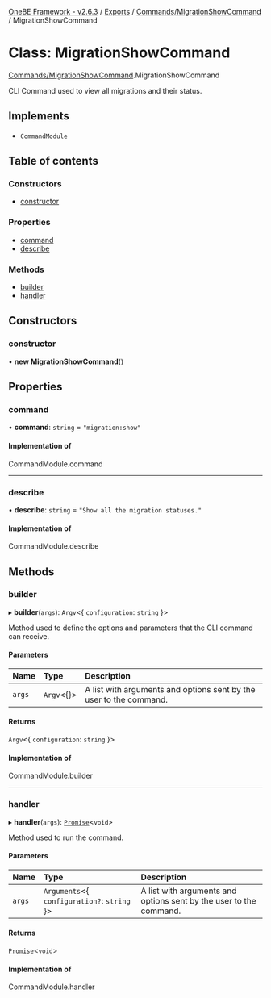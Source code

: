 [OneBE Framework - v2.6.3](../README.md) / [Exports](../modules.md) / [Commands/MigrationShowCommand](../modules/Commands_MigrationShowCommand.md) / MigrationShowCommand

# Class: MigrationShowCommand

[Commands/MigrationShowCommand](../modules/Commands_MigrationShowCommand.md).MigrationShowCommand

CLI Command used to view all migrations and their status.

## Implements

- `CommandModule`

## Table of contents

### Constructors

- [constructor](Commands_MigrationShowCommand.MigrationShowCommand.md#constructor)

### Properties

- [command](Commands_MigrationShowCommand.MigrationShowCommand.md#command)
- [describe](Commands_MigrationShowCommand.MigrationShowCommand.md#describe)

### Methods

- [builder](Commands_MigrationShowCommand.MigrationShowCommand.md#builder)
- [handler](Commands_MigrationShowCommand.MigrationShowCommand.md#handler)

## Constructors

### constructor

• **new MigrationShowCommand**()

## Properties

### command

• **command**: `string` = `"migration:show"`

#### Implementation of

CommandModule.command

___

### describe

• **describe**: `string` = `"Show all the migration statuses."`

#### Implementation of

CommandModule.describe

## Methods

### builder

▸ **builder**(`args`): `Argv`<{ `configuration`: `string`  }\>

Method used to define the options and parameters that the CLI command
can receive.

#### Parameters

| Name | Type | Description |
| :------ | :------ | :------ |
| `args` | `Argv`<{}\> | A list with arguments and options sent by the user to the command. |

#### Returns

`Argv`<{ `configuration`: `string`  }\>

#### Implementation of

CommandModule.builder

___

### handler

▸ **handler**(`args`): [`Promise`]( https://developer.mozilla.org/en-US/docs/Web/JavaScript/Reference/Global_Objects/Promise )<`void`\>

Method used to run the command.

#### Parameters

| Name | Type | Description |
| :------ | :------ | :------ |
| `args` | `Arguments`<{ `configuration?`: `string`  }\> | A list with arguments and options sent by the user to the command. |

#### Returns

[`Promise`]( https://developer.mozilla.org/en-US/docs/Web/JavaScript/Reference/Global_Objects/Promise )<`void`\>

#### Implementation of

CommandModule.handler
